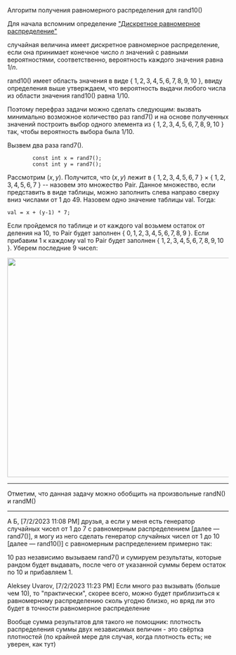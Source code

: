 Алгоритм получения равномерного распределения для rand10()

Для начала вспомним определение ["Дискретное равномерное распределение"](https://ru.wikipedia.org/wiki/%D0%94%D0%B8%D1%81%D0%BA%D1%80%D0%B5%D1%82%D0%BD%D0%BE%D0%B5_%D1%80%D0%B0%D0%B2%D0%BD%D0%BE%D0%BC%D0%B5%D1%80%D0%BD%D0%BE%D0%B5_%D1%80%D0%B0%D1%81%D0%BF%D1%80%D0%B5%D0%B4%D0%B5%D0%BB%D0%B5%D0%BD%D0%B8%D0%B5)

случайная величина имеет дискретное равномерное распределение, если она принимает конечное число $n$ 
значений с равными вероятностями, соответственно, вероятность каждого значения равна ${\displaystyle 1/n.}$

rand10() имеет область значения в виде { $1,2,3,4,5,6,7,8,9,10$ }, ввиду определения выше утверждаем, что вероятность выдачи любого числа из области значения 
rand10() равна ${\displaystyle 1/10.}$

Поэтому перефраз задачи можно сделать следующим: вызвать минимально возможное количество раз rand7() и на основе полученных значений построить выбор одного элемента 
из { $1,2,3,4,5,6,7,8,9,10$ } так, чтобы вероятность выбора была ${\displaystyle 1/10.}$

Вызвем два раза rand7(). 

```objectives
        const int x = rand7();
        const int y = rand7();
```

Рассмотрим $(x,y)$. Получится, что $(x,y)$ лежит в { $1,2,3,4,5,6,7$ } $\times$ { $1,2,3,4,5,6,7$ } -- назовем это множество Pair. 
Данное множество, если представить в виде таблицы, можно заполнить слева направо сверху вниз числами от 1 до 49. Назовем одно значение таблицы val. Тогда:

```objectives
val = x + (y-1) * 7;
```

Если пройдемся по таблице и от каждого val возьмем остаток от деления на 10, то Pair будет заполнен { $0,1,2,3,4,5,6,7,8,9$ }. Если прибавим 1 к каждому val 
то Pair будет заполнен { $1,2,3,4,5,6,7,8,9,10$ }. Уберем последние 9 чисел:

<img src="https://github.com/SkosMartren/useful-materials/blob/main/470_1.png" width="800" height="500"/>

___________________

Отметим, что данная задачу можно обобщить на произвольные randN() и randM()

___________________

А Б, [7/2/2023 11:08 PM]
друзья, а если у меня есть генератор случайных чисел от 1 до 7 с равномерным распределением [далее — rand7()], я могу из него сделать генератор случайных чисел от 1 до 10 [далее — rand10()] с равномерным распределением примерно так: 

10 раз независимо вызываем rand7() и сумируем результаты, которые рандом будет выдавать, после чего от указанной суммы берем остаток по 10 и прибавляем 1.

Aleksey Uvarov, [7/2/2023 11:23 PM]
Если много раз вызывать (больше чем 10), то "практически", скорее всего, можно будет приблизиться к равномерному распределению сколь угодно близко, но вряд ли это будет в точности равномерное распределение

Вообще сумма результатов для такого не помощник: плотность распределения суммы двух независимых величин - это свёртка плотностей (по крайней мере для случая, когда плотность есть; не уверен, как тут)
